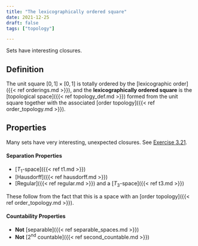 ```yaml
---
title: "The lexicographically ordered square"
date: 2021-12-25
draft: false
tags: ["topology"]

---
```


Sets have interesting closures.

## Definition
The unit square $[0,1] \times [0,1]$ is totally ordered by the [lexicographic order]({{< ref orderings.md >}}), and the **lexicographically ordered square** is the [topological space]({{< ref topology_def.md >}}) formed from the unit square together with the associated [order topology]({{< ref order_topology.md >}}). 

## Properties
Many sets have very interesting, unexpected closures. See [Exercise 3.21](\work.pdf#page=24).

#### Separation Properties
- [$T_1$-space]({{< ref t1.md >}})
- [Hausdorff]({{< ref hausdorff.md >}})
- [Regular]({{< ref regular.md >}}) and a [$T_3$-space]({{< ref t3.md >}})

These follow from the fact that this is a space with an [order topology]({{< ref order_topology.md >}}).

#### Countability Properties
- **Not** [separable]({{< ref separable_spaces.md >}})
- **Not** [2<sup>nd</sup> countable]({{< ref second_countable.md >}})
